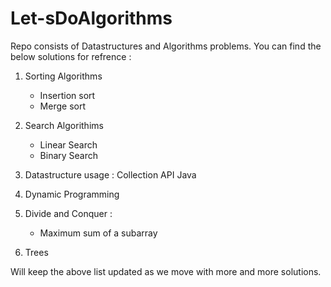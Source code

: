 # Let-sDoAlgorithms

Repo consists of Datastructures and Algorithms problems. You can find the below solutions for refrence :

1. Sorting Algorithms 
   - Insertion sort 
   - Merge sort
2. Search Algorithims
   - Linear Search
   - Binary Search
3. Datastructure usage : Collection API Java
4. Dynamic Programming 
5. Divide and Conquer : 
      - Maximum sum of a subarray

6. Trees


Will keep the above list updated as we move with more and more solutions. 
